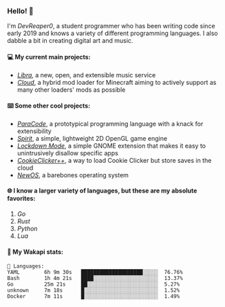 ### Hello! 👋

I'm _DevReaper0_, a student programmer who has been writing code since early 2019 and knows a variety of different programming languages. I also dabble a bit in creating digital art and music.

#### 💻 My current main projects:

-   _[Libra](https://github.com/LibraMusic)_, a new, open, and extensible music service
-   _[Cloud](https://github.com/CloudLoaderMC/CloudLoader)_, a hybrid mod loader for Minecraft aiming to actively support as many other loaders' mods as possible

#### ⌨️ Some other cool projects:

-   _[ParaCode](https://github.com/ParaCodeLang/ParaCode)_, a prototypical programming language with a knack for extensibility
-   _[Spirit](https://gitlab.com/DevReaper0/SpiritEngine)_, a simple, lightweight 2D OpenGL game engine
-   _[Lockdown Mode](https://github.com/DevReaper0/GNOME-LockdownMode)_, a simple GNOME extension that makes it easy to unintrusively disallow specific apps
-   _[CookieClicker++](https://github.com/DevReaper0/CookieClickerPlusPlus)_, a way to load Cookie Clicker but store saves in the cloud
-   _[NewOS](https://github.com/DevReaper0/NewOS)_, a barebones operating system

#### 🌐 I know a larger variety of languages, but these are my absolute favorites:

1. _Go_
2. _Rust_
3. _Python_
4. _Lua_

#### 📡 My Wakapi stats:

```text
💾 Languages:
YAML        6h 9m 30s   ████████████████████░░░░░  76.76%
Bash        1h 4m 21s   ████░░░░░░░░░░░░░░░░░░░░░  13.37%
Go          25m 21s     ██░░░░░░░░░░░░░░░░░░░░░░░  5.27%
unknown     7m 18s      █░░░░░░░░░░░░░░░░░░░░░░░░  1.52%
Docker      7m 11s      █░░░░░░░░░░░░░░░░░░░░░░░░  1.49%
```
